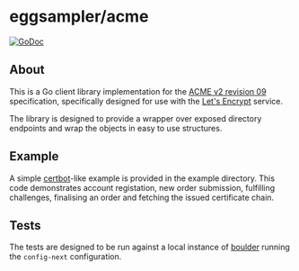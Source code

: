 # eggsampler/acme

[![GoDoc](https://godoc.org/github.com/eggsampler/acme?status.svg)](https://godoc.org/github.com/eggsampler/acme)

## About

This is a Go client library implementation for the [ACME v2 revision 09](https://tools.ietf.org/html/draft-ietf-acme-acme-09) specification, specifically designed for use with the [Let's Encrypt](https://letsencrypt.org/) service. 

The library is designed to provide a wrapper over exposed directory endpoints and wrap the objects in easy to use structures.

## Example

A simple [certbot](https://certbot.eff.org/)-like example is provided in the example directory.
This code demonstrates account registation, new order submission, fulfilling challenges, finalising an order and fetching the issued certificate chain.

## Tests

The tests are designed to be run against a local instance of [boulder](https://github.com/letsencrypt/boulder) running the `config-next` configuration.